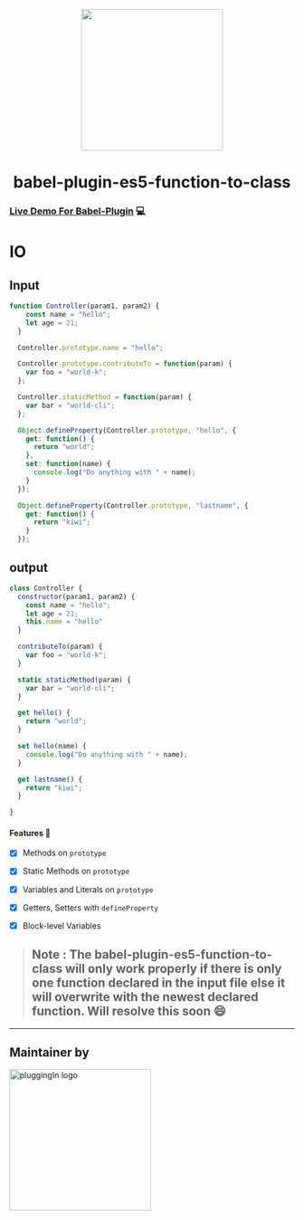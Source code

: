 <p align="center">
  <img src="https://imgur.com/npZZj93.png" width="250px" />
</p>

<h1 align="center">babel-plugin-es5-function-to-class</h1>

### [Live Demo For Babel-Plugin](https://astexplorer.net/#/gist/bcd1d38ee27499e69cff92b8b0801c38/latest) 💻

# IO

## Input
```javascript
function Controller(param1, param2) {
    const name = "hello";
    let age = 21;
  }

  Controller.prototype.name = "hello";

  Controller.prototype.contributeTo = function(param) {
    var foo = "world-k";
  };

  Controller.staticMethod = function(param) {
    var bar = "world-cli";
  };

  Object.defineProperty(Controller.prototype, "hello", {
    get: function() {
      return "world";
    },
    set: function(name) {
      console.log("Do anything with " + name);
    }
  });

  Object.defineProperty(Controller.prototype, "lastname", {
    get: function() {
      return "kiwi";
    }
  });
```

## output
```javascript
class Controller {
  constructor(param1, param2) {
    const name = "hello";
    let age = 21;
    this.name = "hello"
  }

  contributeTo(param) {
    var foo = "world-k";
  }

  static staticMethod(param) {
    var bar = "world-cli";
  }

  get hello() {
    return "world";
  }

  set hello(name) {
    console.log("Do anything with " + name);
  }

  get lastname() {
    return "kiwi";
  }

}
```
#### Features :100:
- [x] Methods on `prototype`
- [x] Static Methods on `prototype`
- [x] Variables and Literals on `prototype`
- [x] Getters, Setters with `defineProperty`
- [x] Block-level Variables


 > ## Note : The babel-plugin-es5-function-to-class will only work properly if there is only one function declared in the input file else it will overwrite with the newest declared function. Will resolve this soon  :smile:

---

## Maintainer by 

<img alt="pluggingIn logo" src="https://imgur.com/kjyrz79.png" width="250px" />


